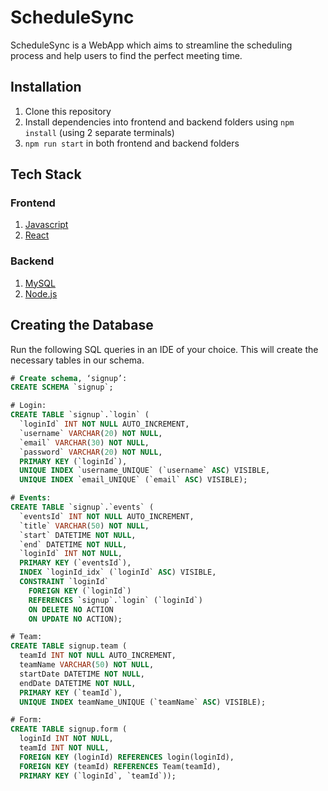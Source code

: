 # ScheduleSync

ScheduleSync is a WebApp which aims to streamline the scheduling process and help users to find the perfect meeting time.

## Installation
1. Clone this repository
2. Install dependencies into frontend and backend folders using `npm install` (using 2 separate terminals)
3. `npm run start` in both frontend and backend folders

## Tech Stack
### Frontend
1. [Javascript](https://www.javascript.com/)
2. [React](https://react.dev/)
### Backend
1. [MySQL](https://www.mysql.com/)
2. [Node.js](https://nodejs.org/en)

## Creating the Database
Run the following SQL queries in an IDE of your choice. This will create the necessary tables in our schema.
```sql
# Create schema, ‘signup’: 
CREATE SCHEMA `signup`;

# Login: 
CREATE TABLE `signup`.`login` (
  `loginId` INT NOT NULL AUTO_INCREMENT,
  `username` VARCHAR(20) NOT NULL,
  `email` VARCHAR(30) NOT NULL,
  `password` VARCHAR(20) NOT NULL,
  PRIMARY KEY (`loginId`),
  UNIQUE INDEX `username_UNIQUE` (`username` ASC) VISIBLE,
  UNIQUE INDEX `email_UNIQUE` (`email` ASC) VISIBLE);

# Events:
CREATE TABLE `signup`.`events` (
  `eventsId` INT NOT NULL AUTO_INCREMENT,
  `title` VARCHAR(50) NOT NULL,
  `start` DATETIME NOT NULL,
  `end` DATETIME NOT NULL,
  `loginId` INT NOT NULL,
  PRIMARY KEY (`eventsId`),
  INDEX `loginId_idx` (`loginId` ASC) VISIBLE,
  CONSTRAINT `loginId`
    FOREIGN KEY (`loginId`)
    REFERENCES `signup`.`login` (`loginId`)
    ON DELETE NO ACTION
    ON UPDATE NO ACTION);

# Team:
CREATE TABLE signup.team (
  teamId INT NOT NULL AUTO_INCREMENT,
  teamName VARCHAR(50) NOT NULL,
  startDate DATETIME NOT NULL,
  endDate DATETIME NOT NULL,
  PRIMARY KEY (`teamId`),
  UNIQUE INDEX teamName_UNIQUE (`teamName` ASC) VISIBLE);

# Form:
CREATE TABLE signup.form (
  loginId INT NOT NULL,
  teamId INT NOT NULL,
  FOREIGN KEY (loginId) REFERENCES login(loginId),
  FOREIGN KEY (teamId) REFERENCES Team(teamId),
  PRIMARY KEY (`loginId`, `teamId`));
